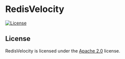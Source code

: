 # RedisVelocity

[![License](https://www.lolnet.co.nz/resources/badges/License-Apache%202.0-blue.svg)](https://www.apache.org/licenses/LICENSE-2.0)

## License
RedisVelocity is licensed under the [Apache 2.0](https://www.apache.org/licenses/LICENSE-2.0) license.